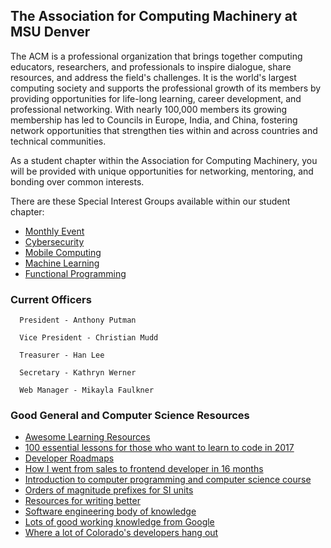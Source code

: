 ## The Association for Computing Machinery at MSU Denver

The ACM is a professional organization that brings together computing
educators, researchers, and professionals to inspire dialogue, share
resources, and address the field's challenges. It is the world's largest
computing society and supports the professional growth of its members by
providing opportunities for life-long learning, career development, and
professional networking. With nearly 100,000 members its growing membership
has led to Councils in Europe, India, and China, fostering network
opportunities that strengthen ties within and across countries and
technical communities.

As a student chapter within the Association for Computing Machinery, you
will be provided with unique opportunities for networking, mentoring, and
bonding over common interests.

There are these Special Interest Groups available within our student chapter:

* [Monthly Event](SIGS/Monthly_Event)
* [Cybersecurity](SIGS/Cybersecurity/)
* [Mobile Computing](SIGS/Mobile/)
* [Machine Learning](SIGS/Machine_Learning/)
* [Functional Programming](SIGS/Functional_Programming/)

### Current Officers

      President - Anthony Putman

      Vice President - Christian Mudd

      Treasurer - Han Lee

      Secretary - Kathryn Werner

      Web Manager - Mikayla Faulkner
      
### Good General and Computer Science Resources

* [Awesome Learning Resources](https://github.com/lauragift21/awesome-learning-resources)
* [100 essential lessons for those who want to learn to code in 2017](https://blog.thefirehoseproject.com/posts/100-essential-lessons-for-those-who-want-to-learn-to-code-in-2017/)
* [Developer Roadmaps](https://roadmap.sh/)
* [How I went from sales to frontend developer in 16 months](https://www.freecodecamp.org/news/how-i-went-from-sales-to-frontend-developer-in-16-months/)
* [Introduction to computer programming and computer science course](https://www.freecodecamp.org/news/introduction-to-computer-programming-and-computer-science-course/)
* [Orders of magnitude prefixes for SI units](https://www.thermofisher.com/us/en/home/references/ambion-tech-support/rna-tools-and-calculators/orders-of-magnitude-prefixes-for-si-units.html)
* [Resources for writing better](https://brians.wsu.edu/common-errors/)
* [Software engineering body of knowledge](https://www.computer.org/education/bodies-of-knowledge/software-engineering)
* [Lots of good working knowledge from Google](https://rework.withgoogle.com/) 
* [Where a lot of Colorado's developers hang out](https://www.denverdevs.org)
